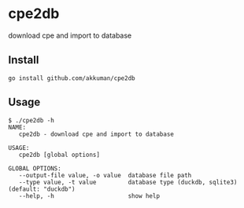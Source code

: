 # cpe2db

download cpe and import to database

## Install

```shell
go install github.com/akkuman/cpe2db
```

## Usage

```shell
$ ./cpe2db -h
NAME:
   cpe2db - download cpe and import to database

USAGE:
   cpe2db [global options]

GLOBAL OPTIONS:
   --output-file value, -o value  database file path
   --type value, -t value         database type (duckdb, sqlite3) (default: "duckdb")
   --help, -h                     show help
```